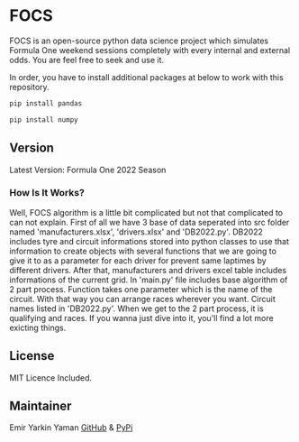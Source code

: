 # FOCS

FOCS is an open-source python data science project which simulates Formula One weekend sessions completely with every internal and external odds. You are feel free to seek and use it.

In order, you have to install additional packages at below to work with this repository.

```bash
pip install pandas
```

```bash
pip install numpy
```

## Version
Latest Version: Formula One 2022 Season

### How Is It Works?

Well, FOCS algorithm is a little bit complicated but not that complicated to can not explain. First of all we have 3 base of data seperated into src folder named 'manufacturers.xlsx', 'drivers.xlsx' and 'DB2022.py'. DB2022 includes tyre and circuit informations stored into python classes to use that information to create objects with several functions that we are going to give it to as a parameter for each driver for prevent same laptimes by different drivers. After that, manufacturers and drivers excel table includes informations of the current grid. In 'main.py' file includes base algorithm of 2 part process. Function takes one parameter which is the name of the circuit. With that way you can arrange races wherever you want. Circuit names listed in 'DB2022.py'. When we get to the 2 part process, it is qualifying and races. If you wanna just dive into it, you'll find a lot more exicting things.

## License

MIT Licence Included.

## Maintainer

Emir Yarkin Yaman
[GitHub](https://github.com/Weinoose) & [PyPi](https://pypi.org/user/Weinoose/)
